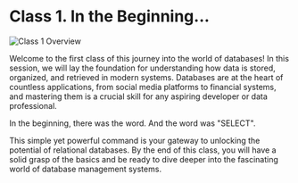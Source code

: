 # Class 1. In the Beginning...

![Class 1 Overview](../../imgs/w01c01.png)

Welcome to the first class of this  journey into the world of databases! In this session, we will lay the foundation for understanding how data is stored, organized, and retrieved in modern systems. Databases are at the heart of countless applications, from social media platforms to financial systems, and mastering them is a crucial skill for any aspiring developer or data professional.

In the beginning, there was the word. And the word was "SELECT".

This simple yet powerful command is your gateway to unlocking the potential of relational databases. By the end of this class, you will have a solid grasp of the basics and be ready to dive deeper into the fascinating world of database management systems.



